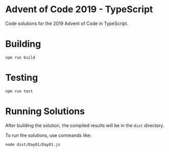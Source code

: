 # Advent of Code 2019 - TypeScript

Code solutions for the 2019 Advent of Code in TypeScript.

# Building

```
npm run build
```

# Testing

```
npm run test
```

# Running Solutions

After building the solution, the compiled results will be in the `dist` directory.

To run the solutions, use commands like:

```
node dist/Day01/Day01.js
```
